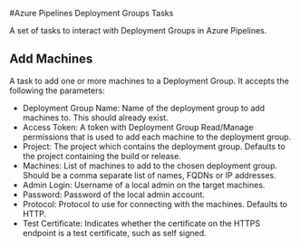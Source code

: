 #Azure Pipelines Deployment Groups Tasks

A set of tasks to interact with Deployment Groups in Azure Pipelines.

## Add Machines

A task to add one or more machines to a Deployment Group. It accepts the following the parameters:

* Deployment Group Name: Name of the deployment group to add machines to. This should already exist.
* Access Token: A token with Deployment Group Read/Manage permissions that is used to add each machine to the deployment group.
* Project: The project which contains the deployment group. Defaults to the project containing the build or release.
* Machines: List of machines to add to the chosen deployment group. Should be a comma separate list of names, FQDNs or IP addresses.
* Admin Login: Username of a local admin on the target machines.
* Password: Password of the local admin account.
* Protocol: Protocol to use for connecting with the machines. Defaults to HTTP.
* Test Certificate: Indicates whether the certificate on the HTTPS endpoint is a test certificate, such as self signed.
